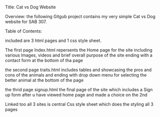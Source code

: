 Title: Cat vs Dog Website

Overview: the following Gitgub project contains my very simple Cat vs Dog website for SAB 307.

Table of Contents: 

included are 3 html pages and 1 css style sheet. 

The first page Index.html repersents the Home page for the site including various Images, videos and brief overall purpose of the site ending with a contact form at the bottom of tha page 

the second page traits.html includes tables and showcasing the pros and cons of the animals and ending with drop down menu for selecting the better animal at the  bottom of the page

the thrid page signup.html the final page of the site which includes a Sign up form after u have viewed home page and made a choice on the 2nd

Linked too all 3 sites is central Css style sheet which does the styling all 3 pages 
